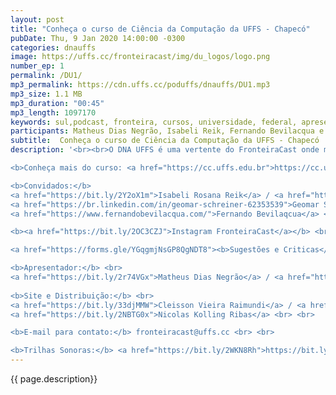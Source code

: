 ```yaml
---
layout: post
title: "Conheça o curso de Ciência da Computação da UFFS - Chapecó"
pubDate: Thu, 9 Jan 2020 14:00:00 -0300
categories: dnauffs
image: https://uffs.cc/fronteiracast/img/du_logos/logo.png
number_ep: 1
permalink: /DU1/ 
mp3_permalink: https://cdn.uffs.cc/poduffs/dnauffs/DU1.mp3
mp3_size: 1.1 MB
mp3_duration: "00:45"
mp3_length: 1097170 
keywords: sul,podcast, fronteira, cursos, universidade, federal, apresentação, chapecó, curso, computação, ciência
participants: Matheus Dias Negrão, Isabeli Reik, Fernando Bevilacqua e Geomar Schreiner
subtitle:  Conheça o curso de Ciência da Computação da UFFS - Chapecó
description: '<br><br>O DNA UFFS é uma vertente do FronteiraCast onde mostraremos TUDO que acontece na UFFS. E o episódio inicial é a apresentação do curso de ciência da computação, do campus chapecó, recebemos a aluna do curso a Isabeli Reik, o coordenador Fernando Bevilacqua e o egresso Geomar Schreiner.<br><br>

<b>Conheça mais do curso: <a href="https://cc.uffs.edu.br">https://cc.uffs.edu.br</a></b> <br> <br>

<b>Convidados:</b> 
<a href="https://bit.ly/2Y2oX1m">Isabeli Rosana Reik</a> / <a href="https://bit.ly/35QCxHX">Instagram</a>  <br> 
<a href="https://br.linkedin.com/in/geomar-schreiner-62353539">Geomar Schreiner</a> <br>
<a href="https://www.fernandobevilacqua.com/">Fernando Bevilaqcua</a> <br> <br>

<b><a href="https://bit.ly/2OC3CZJ">Instagram FronteiraCast</a></b> <br> <br>

<a href="https://forms.gle/YGqgmjNsGP8QgNDT8"><b>Sugestões e Criticas</b></a> <br> <br>

<b>Apresentador:</b> <br>
<a href="https://bit.ly/2r74VGx">Matheus Dias Negrão</a> / <a href="https://bit.ly/2rEOrG8">Instagram</a> <br>
 
<b>Site e Distribuição:</b> <br>
<a href="https://bit.ly/33djMMW">Cleisson Vieira Raimundi</a> / <a href="https://bit.ly/37U5J2s">Instagram</a> <br> 
<a href="https://bit.ly/2NBTG0x">Nicolas Kolling Ribas</a> <br> <br>

<b>E-mail para contato:</b> fronteiracast@uffs.cc <br> <br>

<b>Trilhas Sonoras:</b> <a href="https://bit.ly/2WKN8Rh">https://bit.ly/2WKN8Rh</a> e <a href="https://bit.ly/36BUyer">https://bit.ly/36BUyer</a> '
---
```


{{ page.description}}
